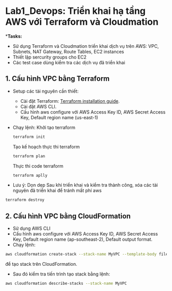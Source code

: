# Lab1_Devops: Triển khai hạ tầng AWS với Terraform và Cloudmation
***Tasks:** 
- Sử dụng Terraform và Cloudmation triển khai dịch vụ trên AWS: VPC, Subnets, NAT Gateway, Route Tables, EC2 instances
- Thiết lập sercurity groups cho EC2
- Các test case dùng kiểm tra các dịch vụ đã triển khai

## 1. Cấu hình VPC bằng Terraform 
  + Setup các tài nguyên cần thiết:
    + Cài đặt Terraform: [Terraform installation guide](https://learn.hashicorp.com/tutorials/terraform/install-cli).  
    + Cài đặt AWS CLI. 
    + Cấu hình aws configure với AWS Access Key ID, AWS Secret Access Key, Default region name (us-east-1)

  + Chạy lệnh:
    Khởi tạo terraform
    ```bash
    terraform init
    ```
    Tạo kế hoạch thực thi terraform
    ```bash
    terraform plan
    ```
    Thực thi code terraform
    ```bash
    terraform aplly
    ```
  + Lưu ý: Dọn dẹp 
  Sau khi triển khai và kiểm tra thành công, xóa các tài nguyên đã triển khai để tránh mất phí aws
  ```bash
  terraform destroy
  ```
## 2. Cấu hình VPC bằng CloudFormation
  + Sử dụng AWS CLI
  + Cấu hình aws configure với AWS Access Key ID, AWS Secret Access Key, Default region name (ap-southeast-2), Default output format.
  + Chạy lệnh:
  ```bash
  aws cloudformation create-stack --stack-name MyVPC --template-body file://CloudFormation_VPC.yaml
  ```
  để tạo stack trên CloudFormation.
  + Sau đó kiểm tra tiến trình tạo stack bằng lệnh:
  ```bash
  aws cloudformation describe-stacks --stack-name MyVPC
  ```
